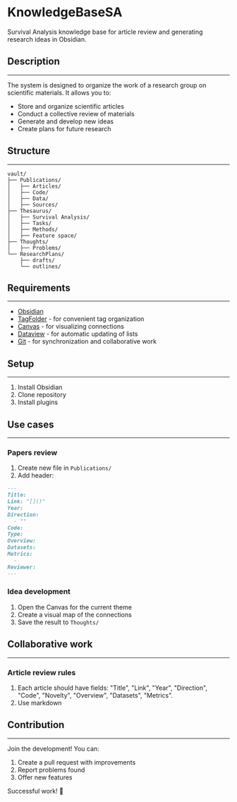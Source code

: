 # KnowledgeBaseSA

Survival Analysis knowledge base for article review and generating research ideas in Obsidian.

## Description
--------

The system is designed to organize the work of a research group on scientific materials. It allows you to: 
* Store and organize scientific articles 
* Conduct a collective review of materials 
* Generate and develop new ideas 
* Create plans for future research

## Structure
-----------------

```plaintext
vault/
├── Publications/
│   ├── Articles/
│   ├── Code/
│   ├── Data/
│   ├── Sources/
├── Thesaurus/
│   ├── Survival Analysis/
│   ├── Tasks/
│   ├── Methods/
│   ├── Feature space/
├── Thoughts/
│   ├── Problems/
└── ResearchPlans/
    ├── drafts/
    └── outlines/
```

## Requirements
------------

* [Obsidian](https://obsidian.md/)
* [TagFolder](https://github.com/vrtmrz/obsidian-tagfolder) - for convenient tag organization 
* [Canvas](https://github.com/obsidian-canvas/obsidian-canvas) - for visualizing connections 
* [Dataview](https://github.com/blacksmithgu/obsidian-dataview) - for automatic updating of lists
* [Git](https://github.com/Vinzent03/obsidian-git) - for synchronization and collaborative work

## Setup
------------

1. Install Obsidian
2. Clone repository
3. Install plugins

## Use cases
--------------

### Papers review

1. Create new file in `Publications/`
2. Add header:
```markdown
---
Title: 
Link: "[]()"
Year: 
Direction:
  - ""
Code: 
Type: 
Overview:
Datasets: 
Metrics:
  - 
Reviewer:
---
```

### Idea development

1. Open the Canvas for the current theme
2. Create a visual map of the connections 
3. Save the result to `Thoughts/`

## Collaborative work
------------------

### Article review rules

1. Each article should have fields: "Title", "Link", "Year", "Direction", "Code", "Novelty", "Overview", "Datasets", "Metrics".
2. Use markdown

## Сontribution
----------

Join the development! 
You can: 
1. Create a pull request with improvements 
2. Report problems found 
3. Offer new features 

Successful work! 🚀